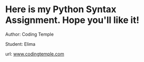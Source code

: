 # Here is my Python Syntax Assignment. Hope you'll like it!

Author: Coding Temple

Student: Elima

url: www.codingtemple.com
